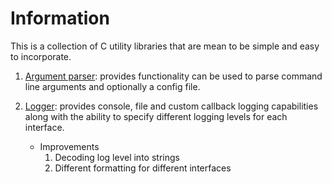 Information
============

This is a collection of C utility libraries that are mean to be simple and
easy to incorporate.

1. [Argument parser][1]: provides
   functionality can be used to parse command line arguments and optionally a
   config file.

2. [Logger][2]: provides console, file
   and custom callback logging capabilities along with the ability to specify 
   different logging levels for each interface.
	- Improvements
		1. Decoding log level into strings
		2. Different formatting for different interfaces


[1]: http://maoserr.github.com/C-library/argparser/
[2]: http://maoserr.github.com/C-library/logger/

